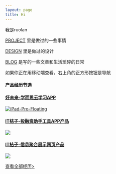 ```yaml
---
layout: page
title: Hi
---
```

我是ruolan

[PROJECT](https://ruolan.github.io/project/) 里是做过的一些事情

[DESIGN](https://ruolan.github.io/design/) 里是做过的设计

[BLOG](https://ruolan.github.io/blog/) 是写的一些文章和生活琐碎的日常

如果你正在用移动端查看，右上角的正方形按钮是导航



#### 产品经历节选

>
#### [好未来-学而思云学习APP](https://ruolan.github.io/design/2018/12/17/tal-xueersi-education-app.hmtl)

[![iPad-Pro-Floating](https://i.loli.net/2019/03/01/5c78d46d729c1.jpg)](https://ruolan.github.io/design/2018/12/17/tal-xueersi-education-app.hmtl)

>
#### [IT桔子-投融资助手工具APP产品](https://ruolan.github.io/design/2017/09/10/itjuzi-app-design.html/)

[![](https://i.imgur.com/E00NQWS.jpg)](https://ruolan.github.io/design/2017/09/10/itjuzi-app-design.html/)


>
#### [IT桔子-信息聚合展示网页产品](https://ruolan.github.io/design/2015/11/10/itjuzi-website-design.html)

[![](https://i.imgur.com/lK0rZxc.jpg)](https://ruolan.github.io/design/2015/11/10/itjuzi-website-design.html)


[查看全部经历>](https://ruolan.github.io/project/)
